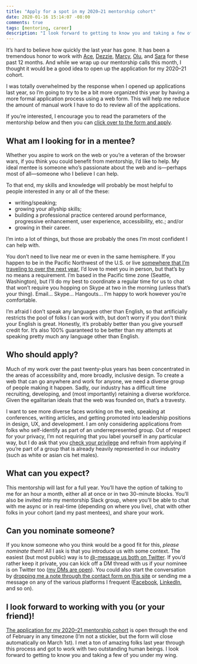 ```yaml
---
title: "Apply for a spot in my 2020–21 mentorship cohort"
date: 2020-01-16 15:14:07 -08:00
comments: true
tags: [mentoring, career]
description: "I look forward to getting to know you and taking a few of you under my wing."
---
```


It’s hard to believe how quickly the last year has gone. It has been a tremendous honor to work with [Ace](https://twitter.com/Ace_KYD), [Dezzie](https://twitter.com/thedezzie), [Marcy](https://twitter.com/marcysutton), [Olu](https://twitter.com/oluoluoxenfree), and [Sara](https://twitter.com/SaraLaughed) for these past 12 months. And while we wrap up our mentorship calls this month, I thought it would be a good idea to open up the application for my 2020–21 cohort.

<!-- more -->

I was totally overwhelmed by the response when I opened up applications last year, so I’m going to try to be a bit more organized this year by having a more formal application process using a web form. This will help me reduce the amount of manual work I have to do to review all of the applications.

If you’re interested, I encourage you to read the parameters of the mentorship below and then you can [click over to the form and apply](https://forms.office.com/Pages/ResponsePage.aspx?id=v4j5cvGGr0GRqy180BHbR5kNztOQ9SxKtJ2cBThcWiFUN1FRVU1FNUpOT0QxMVg3Q09YNVRKV0IzWC4u).

## What am I looking for in a mentee?

Whether you aspire to work on the web or you’re a veteran of the browser wars, if you think you could benefit from mentorship, I’d like to help. My ideal mentee is someone who’s passionate about the web and is—perhaps most of all—someone who I believe I can help.

To that end, my skills and knowledge will probably be most helpful to people interested in any or all of the these:

* writing/speaking;
* growing your allyship skills;
* building a professional practice centered around performance, progressive enhancement, user experience, accessibility, etc.; and/or
* growing in their career.

I’m into a lot of things, but those are probably the ones I’m most confident I can help with.

You don’t need to live near me or even in the same hemisphere. If you happen to be in the Pacific Northwest of the U.S. or live [somewhere that I’m traveling to over the next year](/speaking-engagements/), I’d love to meet you in person, but that’s by no means a requirement. I’m based in the Pacific time zone (Seattle, Washington), but I’ll do my best to coordinate a regular time for us to chat that won’t require you hopping on Skype at two in the morning (unless that’s your thing). Email… Skype… Hangouts… I’m happy to work however you’re comfortable.

I’m afraid I don’t speak any languages other than English, so that artificially restricts the pool of folks I can work with, but don’t worry if you don’t think your English is great. Honestly, it’s probably better than you give yourself credit for. It’s also 100% guaranteed to be better than my attempts at speaking pretty much any language other than English.

[^1]: In hindsight, studying Latin in high school wasn’t the best choice. Oh well.

## Who should apply?

Much of my work over the past twenty-plus years has been concentrated in the areas of accessibility and, more broadly, inclusive design. To create a web that can go anywhere and work for anyone, we need a diverse group of people making it happen. Sadly, our industry has a difficult time recruiting, developing, and (most importantly) retaining a diverse workforce. Given the egalitarian ideals that the web was founded on, that’s a travesty.

I want to see more diverse faces working on the web, speaking at conferences, writing articles, and getting promoted into leadership positions in design, UX, and development. I am only considering applications from folks who self-identify as part of an underrepresented group. Out of respect for your privacy, I’m not requiring that you label yourself in any particular way, but I do ask that you [check your privilege](https://www.theguardian.com/commentisfree/2017/dec/27/check-your-privilege-racism-sexism-education-income) and refrain from applying if you’re part of a group that is already heavily represented in our industry (such as white or asian cis het males).

## What can you expect?

This mentorship will last for a full year. You’ll have the option of talking to me for an hour a month, either all at once or in two 30-minute blocks. You’ll also be invited into my mentorship Slack group, where you’ll be able to chat with me async or in real-time (depending on where you live), chat with other folks in your cohort (and my past mentees), and share your work.

## Can you nominate someone?

If you know someone who you think would be a good fit for this, *please nominate them*! All I ask is that you introduce us with some context. The easiest (but most public) way is to [@-message us both on Twitter](https://twitter.com/intent/tweet?text=Hey+@aarongustafson+I%27d+like+to+nominate+YOUR_FRIENDS_HANDLE+for+your+mentorship). If you’d rather keep it private, you can kick off a DM thread with us if your nominee is on Twitter too ([my DMs are open](https://twitter.com/aarongustafson)). You could also start the conversation by [dropping me a note through the contact form on this site](/contact/) or sending me a message on any of the various platforms I frequent ([Facebook](https://www.facebook.com/aaronmgustafson), [LinkedIn](https://www.linkedin.com/in/aarongustafson), and so on).

## I look forward to working with you (or your friend)!

[The application for my 2020–21 mentorship cohort](https://forms.office.com/Pages/ResponsePage.aspx?id=v4j5cvGGr0GRqy180BHbR5kNztOQ9SxKtJ2cBThcWiFUN1FRVU1FNUpOT0QxMVg3Q09YNVRKV0IzWC4u) is open through the end of February in any timezone (I’m not a stickler, but the form will close automatically on March 1st). I met a ton of amazing folks last year through this process and got to work with two outstanding human beings. I look forward to getting to know you and taking a few of you under my wing.
